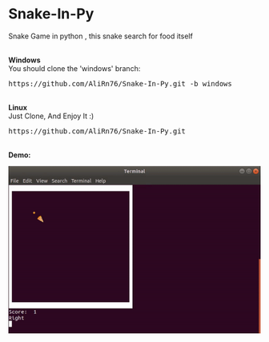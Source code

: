 # Snake-In-Py
Snake Game in python , this snake search for food itself

</br>
<b>Windows</b>
</br>
  You should clone the 'windows' branch:
  <pre>https://github.com/AliRn76/Snake-In-Py.git -b windows</pre>
  </br>
<b>Linux</b>
</br>
Just Clone, And Enjoy It :)
<pre>https://github.com/AliRn76/Snake-In-Py.git</pre>
</br>
<b>Demo:</b>

![demo](preview.gif)
